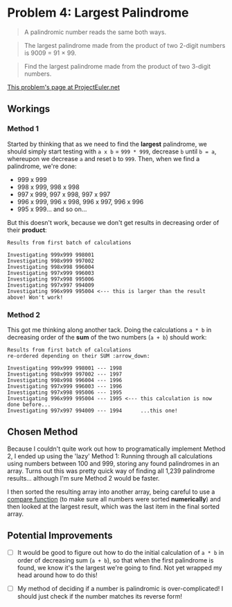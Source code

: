 # Problem 4: Largest Palindrome

> A palindromic number reads the same both ways.

> The largest palindrome made from the product of two 2-digit numbers is 9009 = 91 × 99.

> Find the largest palindrome made from the product of two 3-digit numbers.

[This problem's page at ProjectEuler.net](https://projecteuler.net/problem=4)

## Workings

### Method 1

Started by thinking that as we need to find the **largest** palindrome, we should simply start testing with `a x b` = `999 * 999`, decrease `b` until `b = a`, whereupon we decrease `a` and reset `b` to `999`. Then, when we find a palindrome, we're done:

- 999 x 999
- 998 x 999, 998 x 998
- 997 x 999, 997 x 998, 997 x 997
- 996 x 999, 996 x 998, 996 x 997, 996 x 996
- 995 x 999... and so on...

But this doesn't work, because we don't get results in decreasing order of their **product**:

```
Results from first batch of calculations

Investigating 999x999 998001
Investigating 998x999 997002
Investigating 998x998 996004
Investigating 997x999 996003
Investigating 997x998 995006
Investigating 997x997 994009
Investigating 996x999 995004 <--- this is larger than the result above! Won't work!
```

### Method 2

This got me thinking along another tack. Doing the calculations `a * b` in decreasing order of the **sum** of the two numbers (`a + b`) should work:

```
Results from first batch of calculations
re-ordered depending on their SUM :arrow_down:

Investigating 999x999 998001 --- 1998
Investigating 998x999 997002 --- 1997
Investigating 998x998 996004 --- 1996
Investigating 997x999 996003 --- 1996
Investigating 997x998 995006 --- 1995
Investigating 996x999 995004 --- 1995 <--- this calculation is now done before...
Investigating 997x997 994009 --- 1994      ...this one!
```

## Chosen Method

Because I couldn't quite work out how to programatically implement Method 2, I ended up using the 'lazy' Method 1: Running through all calculations using numbers between 100 and 999, storing any found palindromes in an array. Turns out this was pretty quick way of finding all 1,239 palindrome results... although I'm sure Method 2 would be faster.

I then sorted the resulting array into another array, being careful to use a [compare function](https://developer.mozilla.org/en-US/docs/Web/JavaScript/Reference/Global_Objects/Array/sort) (to make sure all numbers were sorted **numerically**) and then looked at the largest result, which was the last item in the final sorted array.

## Potential Improvements

- [ ] It would be good to figure out how to do the initial calculation of `a * b` in order of decreasing sum (`a + b`), so that when the first palindrome is found, we know it's the largest we're going to find. Not yet wrapped my head around how to do this!

- [ ] My method of deciding if a number is palindromic is over-complicated! I should just check if the number matches its reverse form!
